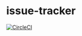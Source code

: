 # issue-tracker

[![CircleCI](https://circleci.com/gh/ranjithkumarravikumar52/issue-tracker/tree/master.svg?style=svg)](https://circleci.com/gh/ranjithkumarravikumar52/issue-tracker/tree/master)
